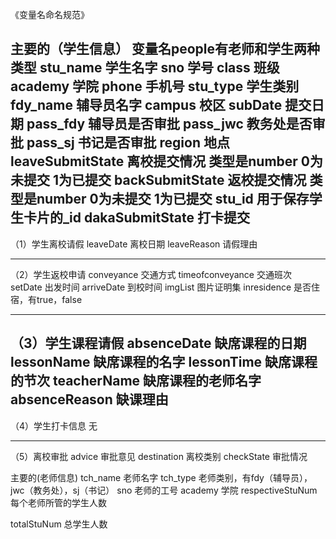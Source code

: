 《变量名命名规范》

主要的（学生信息）	变量名people有老师和学生两种类型
stu_name	学生名字
sno	学号
class	班级
academy	学院
phone	手机号
stu_type	学生类别
fdy_name	辅导员名字
campus	校区
subDate	提交日期
pass_fdy	辅导员是否审批
pass_jwc	教务处是否审批
pass_sj	书记是否审批
region	地点
leaveSubmitState 离校提交情况 类型是number 0为未提交 1为已提交
backSubmitState 返校提交情况 类型是number 0为未提交 1为已提交
stu_id 用于保存学生卡片的_id
dakaSubmitState 打卡提交
---

（1）学生离校请假
leaveDate		离校日期
leaveReason	请假理由

---

（2）学生返校申请
conveyance	交通方式
timeofconveyance	交通班次
setDate 出发时间
arriveDate  到校时间
imgList      图片证明集
inresidence	是否住宿，有true，false

---
（3）学生课程请假
absenceDate	缺席课程的日期
lessonName	缺席课程的名字
lessonTime	缺席课程的节次
teacherName	缺席课程的老师名字
absenceReason	缺课理由
----
（4）学生打卡信息
无

---
（5）离校审批
advice 审批意见
destination 离校类别
checkState 审批情况



主要的(老师信息)
tch_name	老师名字
tch_type		老师类别，有fdy（辅导员），jwc（教务处），sj（书记）
sno	老师的工号 
academy	     学院
respectiveStuNum	每个老师所管的学生人数

totalStuNum	总学生人数

